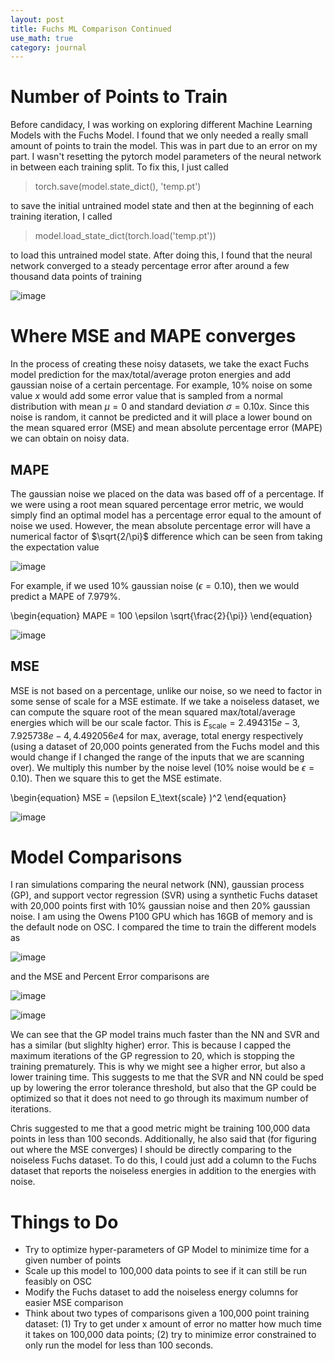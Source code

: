 ```yaml
---
layout: post
title: Fuchs ML Comparison Continued
use_math: true
category: journal
---
```


# Number of Points to Train
Before candidacy, I was working on exploring different Machine Learning Models with the Fuchs Model. I found that we only needed a really small amount of points to train the model. This was in part due to an error on my part. I wasn't resetting the pytorch model parameters of the neural network in between each training split. To fix this, I just called

> torch.save(model.state_dict(), 'temp.pt')

to save the initial untrained model state and then at the beginning of each training iteration, I called

> model.load_state_dict(torch.load('temp.pt'))

to load this untrained model state. After doing this, I found that the neural network converged to a steady percentage error after around a few thousand data points of training

![image](https://user-images.githubusercontent.com/98538788/231851369-7f811a69-1022-44cf-a26c-af0b81942d5f.png)


# Where MSE and MAPE converges

In the process of creating these noisy datasets, we take the exact Fuchs model prediction for the max/total/average proton energies and add gaussian noise of a certain percentage. For example, 10% noise on some value $x$ would add some error value that is sampled from a normal distribution with mean $\mu = 0$ and standard deviation $\sigma = 0.10 x$. Since this noise is random, it cannot be predicted and it will place a lower bound on the mean squared error (MSE) and mean absolute percentage error (MAPE) we can obtain on noisy data. 

##  MAPE
The gaussian noise we placed on the data was based off of a percentage. If we were using a root mean squared percentage error metric, we would simply find an optimal model has a percentage error equal to the amount of noise we used. However, the mean absolute percentage error will have a numerical factor of $\sqrt{2/\pi}$ difference which can be seen from taking the expectation value 

![image](https://user-images.githubusercontent.com/98538788/231863807-ecadae7d-aeef-4f89-ae1c-a4abf56a3184.png)

For example, if we used 10% gaussian noise ($\epsilon = 0.10$), then we would predict a MAPE of 7.979%.

\begin{equation}
    MAPE = 100 \epsilon \sqrt{\frac{2}{\pi}}
\end{equation}

![image](https://user-images.githubusercontent.com/98538788/231864279-059541af-4958-42a7-8527-188d020ed408.png)


## MSE
MSE is not based on a percentage, unlike our noise, so we need to factor in some sense of scale for a MSE estimate. If we take a noiseless dataset, we can compute the square root of the mean squared max/total/average energies which will be our scale factor. This is $E_\text{scale} = {2.494315e-3, 7.925738e-4, 4.492056e4}$ for max, average, total energy respectively (using a dataset of 20,000 points generated from the Fuchs model and this would change if I changed the range of the inputs that we are scanning over). We multiply this number by the noise level (10% noise would be $\epsilon = 0.10$). Then we square this to get the MSE estimate. 

\begin{equation}
  MSE = (\epsilon E_\text{scale} )^2
\end{equation}

![image](https://user-images.githubusercontent.com/98538788/231866684-10d0ccfb-18fa-4a5c-b06a-3a172ac33932.png)

# Model Comparisons

I ran simulations comparing the neural network (NN), gaussian process (GP), and support vector regression (SVR) using a synthetic Fuchs dataset with 20,000 points first with 10% gaussian noise and then 20% gaussian noise. I am using the Owens P100 GPU which has 16GB of memory and is the default node on OSC. I compared the time to train the different models as 

![image](https://user-images.githubusercontent.com/98538788/232103022-e263f61d-c6d8-4f99-a133-1a717d49ec66.png)

and the MSE and Percent Error comparisons are 

![image](https://user-images.githubusercontent.com/98538788/232103121-4fc561ee-1499-4d37-8000-b0072e4045ed.png)

![image](https://user-images.githubusercontent.com/98538788/232103160-5e0a3614-0f1b-4ea4-8461-83aba4b0b4ba.png)

We can see that the GP model trains much faster than the NN and SVR and has a similar (but slighlty higher) error. This is because I capped the maximum iterations of the GP regression to 20, which is stopping the training prematurely. This is why we might see a higher error, but also a lower training time. This suggests to me that the SVR and NN could be sped up by lowering the error tolerance threshold, but also that the GP could be optimized so that it does not need to go through its maximum number of iterations. 

Chris suggested to me that a good metric might be training 100,000 data points in less than 100 seconds. Additionally, he also said that (for figuring out where the MSE converges) I should be directly comparing to the noiseless Fuchs dataset. To do this, I could just add a column to the Fuchs dataset that reports the noiseless energies in addition to the energies with noise. 

# Things to Do
- Try to optimize hyper-parameters of GP Model to minimize time for a given number of points
- Scale up this model to 100,000 data points to see if it can still be run feasibly on OSC
- Modify the Fuchs dataset to add the noiseless energy columns for easier MSE comparison
- Think about two types of comparisons given a 100,000 point training dataset: (1) Try to get under x amount of error no matter how much time it takes on 100,000 data points; (2) try to minimize error constrained to only run the model for less than 100 seconds.
